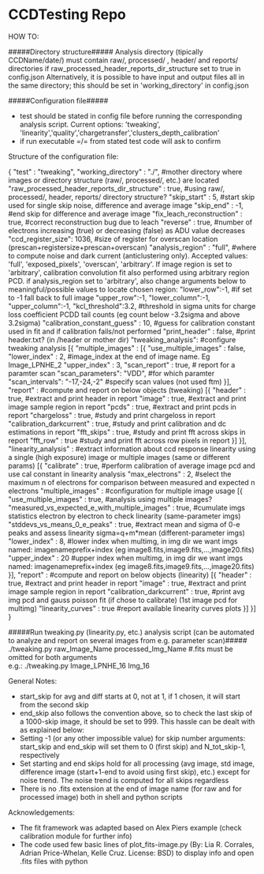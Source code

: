 # CCDTesting Repo

HOW TO:

#####Directory structure#####
Analysis directory (tipically CCDName/date/) must contain raw/, processed/ , header/ and reports/ directories if raw_processed_header_reports_dir_structure set to true in config.json
Alternatively, it is possible to have input and output files all in the same directory; this should be set in 'working_directory' in config.json 

#####Configuration file#####
- test should be stated in config file before running the corresponding analysis script. Current options: 'tweaking', 'linearity','quality','chargetransfer','clusters_depth_calibration'
- if run executable =/= from stated test code will ask to confirm


Structure of the configuration file:

{
    "test" : "tweaking",
    "working_directory" : "./", #mother directory where images or directory structure (raw/, processed/, etc.) are located
    "raw_processed_header_reports_dir_structure" : true, #using raw/, processed/, header, reports/ directory structure?
    "skip_start" : 5, #start skip used for single skip noise, difference and average image
    "skip_end" : -1, #end skip for difference and average image
    "fix_leach_reconstruction" : true, #correct reconstruction bug due to leach
    "reverse" : true, #number of electrons increasing (true) or decreasing (false) as ADU value decreases
    "ccd_register_size": 1036,  #size of register for overscan location (prescan+registersize+prescan+overscan)
    "analysis_region" : "full", #where to compute noise and dark current (anticlustering only). Accepted values: 'full', 'exposed_pixels', 'overscan', 'arbitrary'. If image region is set to 'arbitrary', calibration convolution fit also performed using arbitrary region PCD.
    if analysis_region set to 'arbitrary', also change arguments below to meaningful/possible values to locate chosen region:
    "lower_row":-1, #if set to -1 fall back to full image
    "upper_row":-1,
    "lower_column":-1,
    "upper_column":-1,
    "kcl_threshold":3.2, #threshold in sigma units for charge loss coefficient PCDD tail counts (eg count below -3.2sigma and above 3.2sigma)
    "calibration_constant_guess" : 10, #guess for calibration constant used in fit and if calibration fails/not performed
    "print_header" : false, #print header.txt? (in /header or mother dir) 
    "tweaking_analysis":  #configure tweaking analysis
    [{
        "multiple_images" :
        [{
            "use_multiple_images" : false,
            "lower_index" : 2, #image_index at the end of image name. Eg Image_LPNHE_2
            "upper_index" : 3,
            "scan_report" : true, # report for a paramter scan 
            "scan_parameters": "VDD", #for which paramter
            "scan_intervals": "-17,-24,-2" #specify scan values (not used ftm)
        }],
        "report" : #compute and report on below objects (tweaking)
        [{
            "header" : true, #extract and print header in report
            "image" : true, #extract and print image sample region in report
            "pcds" : true,  #extract and print pcds in report
            "chargeloss" : true, #study and print chargeloss in report
            "calibration_darkcurrent" : true, #study and print calibration and dc estimations in report
            "fft_skips" : true, #study and print fft across skips in report
            "fft_row" : true #study and print fft across row pixels in report
        }]
    }],
    "linearity_analysis" : #extract information about ccd response linearity using a single (high exposure) image or multiple images (same or different params)
    [{
        "calibrate" : true, #perform calibration of average image pcd and use cal constant in linearity analysis 
        "max_electrons" : 2, #select the maximum n of electrons for comparison between measured and expected n electrons
        "multiple_images" : #configuration for multiple image usage
        [{
            "use_multiple_images" : true, #analysis using multiple images?
            "measured_vs_expected_e_with_multiple_images" : true, #cumulate imgs statistics electron by electron to check linearity (same-parameter imgs)
            "stddevs_vs_means_0_e_peaks" : true, #extract mean and sigma of 0-e peaks and assess linearity sigma=q+m*mean (different-parameter imgs)
            "lower_index" : 8, #lower index when multimg, in img dir we want imgs named: imagenameprefix+index (eg image8.fits,image9.fits,...,image20.fits)
            "upper_index" : 20 #upper index when multimg, in img dir we want imgs named: imagenameprefix+index (eg image8.fits,image9.fits,...,image20.fits)
        }],
        "report" : #compute and report on below objects (linearity)
        [{
            "header" : true, #extract and print header in report
            "image" : true, #extract and print image sample region in report
            "calibration_darkcurrent" : true, #print avg img pcd and gauss poisson fit (if chose to calibrate) (1st image pcd for multimg)
            "linearity_curves" : true #report available linearity curves plots
        }]
    }]
}


#####Run tweaking.py (linearity.py, etc.) analysis script (can be automated to analyze and report on several images from e.g. parameter scan)#####
./tweaking.py       raw_Image_Name        processed_Img_Name   #.fits must be omitted for both arguments    
e.g.: ./tweaking.py Image_LPNHE_16 Img_16


General Notes:
- start_skip for avg and diff starts at 0, not at 1, if 1 chosen, it will start from the second skip
- end_skip also follows the convention above, so to check the last skip of a 1000-skip image, it should be set to 999. This hassle can be dealt with as explained below:
- Setting -1 (or any other impossible value) for skip number arguments: start_skip and end_skip will set them to 0 (first skip) and N_tot_skip-1, respectively
- Set starting and end skips hold for all processing (avg image, std image, difference image (start+1-end to avoid using first skip), etc.) except for noise trend. The noise trend is computed for all skips regardless
- There is no .fits extension at the end of image name (for raw and for processed image) both in shell and python scripts

Acknowledgements:
- The fit framework was adapted based on Alex Piers example (check calibration module for further info)
- The code used few basic lines of plot_fits-image.py (By: Lia R. Corrales, Adrian Price-Whelan, Kelle Cruz. License: BSD) to display info and open .fits files with python
